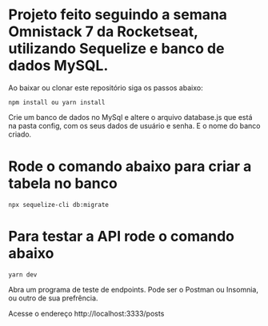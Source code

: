 # Projeto feito seguindo a semana Omnistack 7 da Rocketseat, utilizando Sequelize e banco de dados MySQL.

Ao baixar ou clonar este repositório siga os passos abaixo:

```
npm install ou yarn install
```

Crie um banco de dados no MySql e altere o arquivo database.js
que está na pasta config, com os seus dados de usuário e senha.
E o nome do banco criado.

# Rode o comando abaixo para criar a tabela no banco

```
npx sequelize-cli db:migrate
```

# Para testar a API rode o comando abaixo

```
yarn dev
```

Abra um programa de teste de endpoints. Pode ser o Postman ou Insomnia, ou outro de sua prefrência.

Acesse o endereço http://localhost:3333/posts
